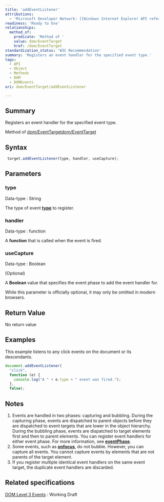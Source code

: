 ```yaml
---
title: 'addEventListener'
attributions:
  - 'Microsoft Developer Network: [[Windows Internet Explorer API reference](http://msdn.microsoft.com/en-us/library/ie/hh828809%28v=vs.85%29.aspx) Article]'
readiness: 'Ready to Use'
relationships:
  method_of:
    predicate: 'Method of '
    value: dom/EventTarget
    href: /dom/EventTarget
standardization_status: 'W3C Recommendation'
summary: 'Registers an event handler for the specified event type.'
tags:
  - API
  - Object
  - Methods
  - DOM
  - DOMEvents
uri: dom/EventTarget/addEventListener

---
```

## Summary

Registers an event handler for the specified event type.

Method of [dom/EventTarget](/dom/EventTarget)[dom/EventTarget](/dom/EventTarget)

## Syntax

``` js
 target.addEventListener(type, handler, useCapture);
```

## Parameters

### type

 Data-type
:   String

 The type of event [**type**](/dom/Event/type) to register.

### handler

 Data-type
:   function

 A **function** that is called when the event is fired.

### useCapture

 Data-type
:   Boolean

(Optional)

A **Boolean** value that specifies the event phase to add the event handler for.

While this parameter is officially optional, it may only be omitted in modern browsers.

## Return Value

No return value

## Examples

This example listens to any click events on the document or its descendants.

``` js
document.addEventListener(
  "click",
  function (e) {
    console.log("A " + e.type + " event was fired.");
  },
  false);
```

## Notes

1.  Events are handled in two phases: capturing and bubbling. During the capturing phase, events are dispatched to parent objects before they are dispatched to event targets that are lower in the object hierarchy. During the bubbling phase, events are dispatched to target elements first and then to parent elements. You can register event handlers for either event phase. For more information, see [**eventPhase**](/dom/Event/eventPhase).
2.  Some events, such as [**onfocus**](/dom/HTMLElement/focus), do not bubble. However, you can capture all events. You cannot capture events by elements that are not parents of the target element.
3.  If you register multiple identical event handlers on the same event target, the duplicate event handlers are discarded.

## Related specifications

[DOM Level 3 Events](http://www.w3.org/TR/DOM-Level-3-Events/)
:   Working Draft
